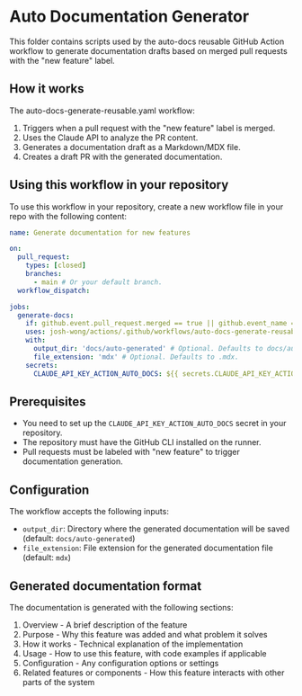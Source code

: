 # Auto Documentation Generator

This folder contains scripts used by the auto-docs reusable GitHub Action workflow to generate documentation drafts based on merged pull requests with the "new feature" label.

## How it works

The auto-docs-generate-reusable.yaml workflow:

1. Triggers when a pull request with the "new feature" label is merged.
2. Uses the Claude API to analyze the PR content.
3. Generates a documentation draft as a Markdown/MDX file.
4. Creates a draft PR with the generated documentation.

## Using this workflow in your repository

To use this workflow in your repository, create a new workflow file in your repo with the following content:

```yaml
name: Generate documentation for new features

on:
  pull_request:
    types: [closed]
    branches:
      - main # Or your default branch.
  workflow_dispatch:

jobs:
  generate-docs:
    if: github.event.pull_request.merged == true || github.event_name == 'workflow_dispatch'
    uses: josh-wong/actions/.github/workflows/auto-docs-generate-reusable.yaml@main
    with:
      output_dir: 'docs/auto-generated' # Optional. Defaults to docs/auto-generated.
      file_extension: 'mdx' # Optional. Defaults to .mdx.
    secrets:
      CLAUDE_API_KEY_ACTION_AUTO_DOCS: ${{ secrets.CLAUDE_API_KEY_ACTION_AUTO_DOCS }}
```

## Prerequisites

- You need to set up the `CLAUDE_API_KEY_ACTION_AUTO_DOCS` secret in your repository.
- The repository must have the GitHub CLI installed on the runner.
- Pull requests must be labeled with "new feature" to trigger documentation generation.

## Configuration

The workflow accepts the following inputs:

- `output_dir`: Directory where the generated documentation will be saved (default: `docs/auto-generated`)
- `file_extension`: File extension for the generated documentation file (default: `mdx`)

## Generated documentation format

The documentation is generated with the following sections:

1. Overview - A brief description of the feature
2. Purpose - Why this feature was added and what problem it solves
3. How it works - Technical explanation of the implementation
4. Usage - How to use this feature, with code examples if applicable
5. Configuration - Any configuration options or settings
6. Related features or components - How this feature interacts with other parts of the system
